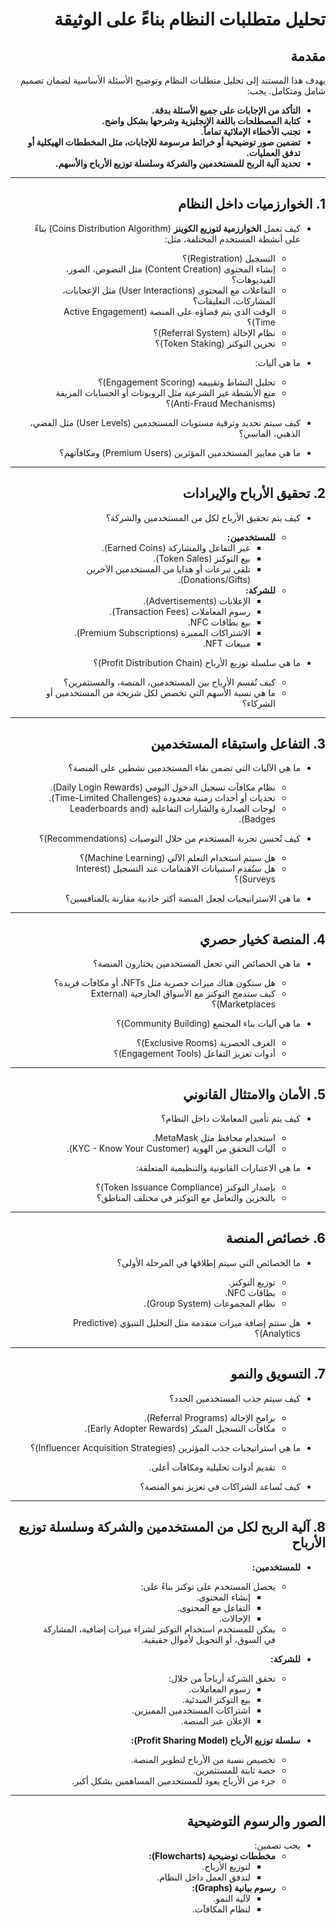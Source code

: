 <div dir="rtl">

# تحليل متطلبات النظام بناءً على الوثيقة

## مقدمة
يهدف هذا المستند إلى تحليل متطلبات النظام وتوضيح الأسئلة الأساسية لضمان تصميم شامل ومتكامل. يجب:
- **التأكد من الإجابات على جميع الأسئلة بدقة.**
- **كتابة المصطلحات باللغة الإنجليزية وشرحها بشكل واضح.**
- **تجنب الأخطاء الإملائية تماماً.**
- **تضمين صور توضيحية أو خرائط مرسومة للإجابات، مثل المخططات الهيكلية أو تدفق العمليات.**
- **تحديد آلية الربح للمستخدمين والشركة وسلسلة توزيع الأرباح والأسهم.**

---

## 1. الخوارزميات داخل النظام
- كيف تعمل **الخوارزمية لتوزيع الكوينز** (Coins Distribution Algorithm) بناءً على أنشطة المستخدم المختلفة، مثل:
  - التسجيل (Registration)؟
  - إنشاء المحتوى (Content Creation) مثل النصوص، الصور، الفيديوهات؟
  - التفاعلات مع المحتوى (User Interactions) مثل الإعجابات، المشاركات، التعليقات؟
  - الوقت الذي يتم قضاؤه على المنصة (Active Engagement Time)؟
  - نظام الإحالة (Referral System)؟
  - تخزين التوكنز (Token Staking)؟

- ما هي آليات:
  - تحليل النشاط وتقييمه (Engagement Scoring)؟
  - منع الأنشطة غير الشرعية مثل الروبوتات أو الحسابات المزيفة (Anti-Fraud Mechanisms)؟

- كيف سيتم تحديد وترقية مستويات المستخدمين (User Levels) مثل الفضي، الذهبي، الماسي؟
- ما هي معايير المستخدمين المؤثرين (Premium Users) ومكافآتهم؟

---

## 2. تحقيق الأرباح والإيرادات
- كيف يتم تحقيق الأرباح لكل من المستخدمين والشركة؟
  - **للمستخدمين:**
    - عبر التفاعل والمشاركة (Earned Coins).
    - بيع التوكنز (Token Sales).
    - تلقي تبرعات أو هدايا من المستخدمين الآخرين (Donations/Gifts).
  - **للشركة:**
    - الإعلانات (Advertisements).
    - رسوم المعاملات (Transaction Fees).
    - بيع بطاقات NFC.
    - الاشتراكات المميزة (Premium Subscriptions).
    - مبيعات NFT.

- ما هي سلسلة توزيع الأرباح (Profit Distribution Chain)؟
  - كيف تُقسم الأرباح بين المستخدمين، المنصة، والمستثمرين؟
  - ما هي نسبة الأسهم التي تخصص لكل شريحة من المستخدمين أو الشركاء؟

---

## 3. التفاعل واستبقاء المستخدمين
- ما هي الآليات التي تضمن بقاء المستخدمين نشطين على المنصة؟
  - نظام مكافآت تسجيل الدخول اليومي (Daily Login Rewards).
  - تحديات أو أحداث زمنية محدودة (Time-Limited Challenges).
  - لوحات الصدارة والشارات التفاعلية (Leaderboards and Badges).

- كيف تُحسن تجربة المستخدم من خلال التوصيات (Recommendations)؟
  - هل سيتم استخدام التعلم الآلي (Machine Learning)؟
  - هل ستُقدم استبيانات الاهتمامات عند التسجيل (Interest Surveys)؟

- ما هي الاستراتيجيات لجعل المنصة أكثر جاذبية مقارنة بالمنافسين؟

---

## 4. المنصة كخيار حصري
- ما هي الخصائص التي تجعل المستخدمين يختارون المنصة؟
  - هل ستكون هناك ميزات حصرية مثل NFTs، أو مكافآت فريدة؟
  - كيف ستدمج التوكنز مع الأسواق الخارجية (External Marketplaces)؟

- ما هي آليات بناء المجتمع (Community Building)؟
  - الغرف الحصرية (Exclusive Rooms)؟
  - أدوات تعزيز التفاعل (Engagement Tools)؟

---

## 5. الأمان والامتثال القانوني
- كيف يتم تأمين المعاملات داخل النظام؟
  - استخدام محافظ مثل MetaMask.
  - آليات التحقق من الهوية (KYC - Know Your Customer).

- ما هي الاعتبارات القانونية والتنظيمية المتعلقة:
  - بإصدار التوكنز (Token Issuance Compliance)؟
  - بالتخزين والتعامل مع التوكنز في مختلف المناطق؟

---

## 6. خصائص المنصة
- ما الخصائص التي سيتم إطلاقها في المرحلة الأولى؟
  - توزيع التوكنز.
  - بطاقات NFC.
  - نظام المجموعات (Group System).

- هل ستتم إضافة ميزات متقدمة مثل التحليل التنبؤي (Predictive Analytics)؟

---

## 7. التسويق والنمو
- كيف سيتم جذب المستخدمين الجدد؟
  - برامج الإحالة (Referral Programs).
  - مكافآت التسجيل المبكر (Early Adopter Rewards).

- ما هي استراتيجيات جذب المؤثرين (Influencer Acquisition Strategies)؟
  - تقديم أدوات تحليلية ومكافآت أعلى.

- كيف تُساعد الشراكات في تعزيز نمو المنصة؟

---

## 8. آلية الربح لكل من المستخدمين والشركة وسلسلة توزيع الأرباح
- **للمستخدمين:**
  - يحصل المستخدم على توكنز بناءً على:
    - إنشاء المحتوى.
    - التفاعل مع المحتوى.
    - الإحالات.
  - يمكن للمستخدم استخدام التوكنز لشراء ميزات إضافية، المشاركة في السوق، أو التحويل لأموال حقيقية.

- **للشركة:**
  - تحقق الشركة أرباحاً من خلال:
    - رسوم المعاملات.
    - بيع التوكنز المبدئية.
    - اشتراكات المستخدمين المميزين.
    - الإعلان عبر المنصة.

- **سلسلة توزيع الأرباح (Profit Sharing Model):**
  - تخصيص نسبة من الأرباح لتطوير المنصة.
  - حصة ثابتة للمستثمرين.
  - جزء من الأرباح يعود للمستخدمين المساهمين بشكل أكبر.

---

## الصور والرسوم التوضيحية
- يجب تضمين:
  - **مخططات توضيحية (Flowcharts):**
    - لتوزيع الأرباح.
    - لتدفق العمل داخل النظام.
  - **رسوم بيانية (Graphs):**
    - لآلية النمو.
    - لنظام المكافآت.

</div>
